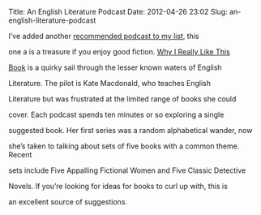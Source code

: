 Title: An English Literature Podcast
Date: 2012-04-26 23:02
Slug: an-english-literature-podcast

I’ve added another [recommended podcast to my
list](http://martinfowler.com/bliki/Podcasts.html), this

one a is a treasure if you enjoy good fiction.
<a href="http://www.reallylikethisbook.com/">Why I Really Like This

Book</a> is a quirky sail through the lesser known waters of English

Literature. The pilot is Kate Macdonald, who teaches English

Literature but was frustrated at the limited range of books she could

cover. Each podcast spends ten minutes or so exploring a single

suggested book. Her first series was a random alphabetical wander, now

she’s taken to talking about sets of five books with a common theme.
Recent

sets include Five Appalling Fictional Women and Five Classic Detective

Novels. If you’re looking for ideas for books to curl up with, this is

an excellent source of suggestions.

</p>

